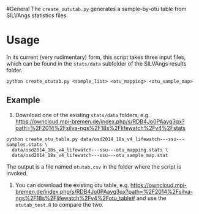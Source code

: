 #General
The `create_oututab.py` generates a sample-by-otu table from SILVAngs statistics files.

# Usage

In its current (very rudimentary) form, this script takes three input files, which can be found in the `stats/data` subfolder of the SILVAngs results folder.

```
python create_otutab.py <sample_list> <otu_mapping> <otu_sample_map>
```

## Example

1. Download one of the existing `stats/data` folders, e.g. https://owncloud.mpi-bremen.de/index.php/s/RDB4Jo0PAayg3qx?path=%2F2014%2Fsilva-ngs%2F18s%2Flifewatch%2Fv4%2Fstats

```
python create_otu_table.py data/osd2014_18s_v4_lifewatch---ssu---samples.stats \
  data/osd2014_18s_v4_lifewatch---ssu---otu_mapping.stats \
  data/osd2014_18s_v4_lifewatch---ssu---otu_sample_map.stat
```

The output is a file named `otutab.csv` in the folder where the script is invoked.

1. You can download the existing otu table, e.g. https://owncloud.mpi-bremen.de/index.php/s/RDB4Jo0PAayg3qx?path=%2F2014%2Fsilva-ngs%2F18s%2Flifewatch%2Fv4%2Fotu_table# and use the `otutab_test.R` to compare the two.
